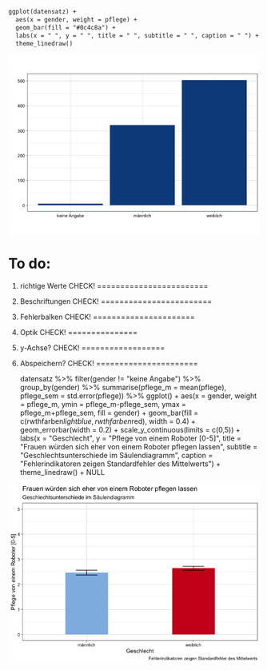     ggplot(datensatz) +
      aes(x = gender, weight = pflege) +
      geom_bar(fill = "#0c4c8a") +
      labs(x = " ", y = " ", title = " ", subtitle = " ", caption = " ") +
      theme_linedraw()

![](Diagramme_HohneWapniarz_files/figure-markdown_strict/unnamed-chunk-1-1.png)

To do:
======

1. richtige Werte CHECK!
========================

2. Beschriftungen CHECK!
========================

3. Fehlerbalken CHECK!
======================

4. Optik CHECK!
===============

5. y-Achse? CHECK!
==================

6. Abspeichern? CHECK!
======================

    datensatz %>%
      filter(gender != "keine Angabe") %>%
      group_by(gender) %>%
      summarise(pflege_m = mean(pflege), pflege_sem = std.error(pflege)) %>%
      ggplot() +
      aes(x = gender, weight = pflege_m, ymin = pflege_m-pflege_sem, ymax = pflege_m+pflege_sem, fill = gender) +
      geom_bar(fill = c(rwthfarben$lightblue, rwthfarben$red), width = 0.4) +
      geom_errorbar(width = 0.2) +
      scale_y_continuous(limits = c(0,5)) +
      labs(x = "Geschlecht", 
           y = "Pflege von einem Roboter [0-5]", 
           title = "Frauen würden sich eher von einem Roboter pflegen lassen", 
           subtitle = "Geschlechtsunterschiede im Säulendiagramm", 
           caption = "Fehlerindikatoren zeigen Standardfehler des Mittelwerts") +
      theme_linedraw() +
      NULL

![](Diagramme_HohneWapniarz_files/figure-markdown_strict/unnamed-chunk-2-1.png)
